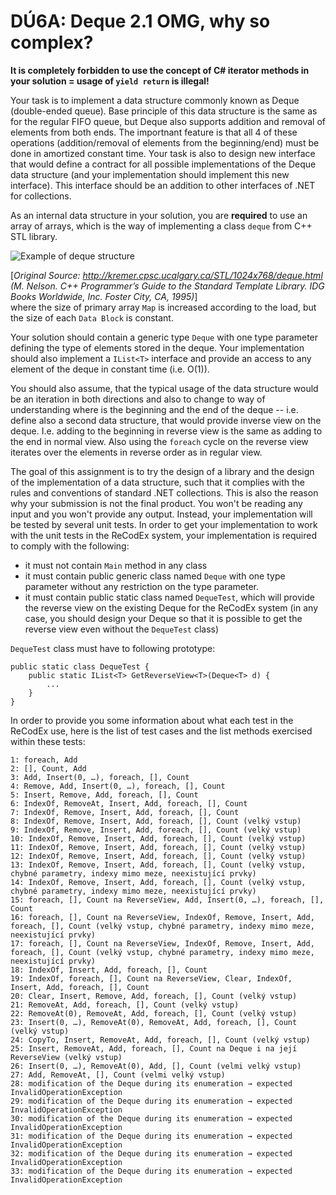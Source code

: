 # DÚ6A: Deque 2.1 OMG, why so complex?

**It is completely forbidden to use the concept of C# iterator methods in your solution = usage of `yield return` is illegal!**

Your task is to implement a data structure commonly known as Deque (double-ended
queue). Base principle of this data structure is the same as for the regular
FIFO queue, but Deque also supports addition and removal of elements from both
ends. The importnant feature is that all 4 of these operations (addition/removal
of elements from the beginning/end) must be done in amortized constant time.
Your task is also to design new interface that would define a contract for all
possible implementations of the Deque data structure (and your implementation
should implement this new interface). This interface should be an addition to
other interfaces of .NET for collections.

As an internal data structure in your solution, you are **required** to use an array
of arrays, which is the way of implementing a class `deque` from C++ STL library.

![Example of deque structure](https://recodex.mff.cuni.cz:4000/v1/uploaded-files/e52aed76-aba7-11e7-a937-00505601122b/download)

[_Original Source: <http://kremer.cpsc.ucalgary.ca/STL/1024x768/deque.html> (M.
Nelson. C++ Programmer’s Guide to the Standard Template Library. IDG Books
Worldwide, Inc. Foster City, CA, 1995)_]  
where the size of primary array `Map` is increased according to the load, but the size of each `Data Block` is constant.

Your solution should contain a generic type `Deque` with one type parameter
defining the type of elements stored in the deque. Your implementation should
also implement a `IList<T>` interface and provide an access to any element of
the deque in constant time (i.e. O(1)).

You should also assume, that the typical usage of the data structure would be an
iteration in both directions and also to change to way of understanding where is
the beginning and the end of the deque -- i.e. define also a second data
structure, that would provide inverse view on the deque. I.e. adding to the
beginning in reverse view is the same as adding to the end in normal view. Also
using the `foreach` cycle on the reverse view iterates over the elements in
reverse order as in regular view.

The goal of this assignment is to try the design of a library and the design of
the implementation of a data structure, such that it complies with the rules
and conventions of standard .NET collections. This is also the reason why your
submission is not the final product. You won't be reading any input and you
won't provide any output. Instead, your implementation will be tested by several
unit tests. In order to get your implementation to work with the unit tests in
the ReCodEx system, your implementation is required to comply with the following:

  * it must not contain `Main` method in any class
  * it must contain public generic class named `Deque` with one type parameter
without any restriction on the type parameter.
  * it must contain public static class named `DequeTest`, which will provide
the reverse view on the existing Deque for the ReCodEx system (in any case, you
should design your Deque so that it is possible to get the reverse view even
without the `DequeTest` class)

`DequeTest` class must have to following prototype:

    public static class DequeTest {
    	public static IList<T> GetReverseView<T>(Deque<T> d) {
    		...
    	}
    }

In order to provide you some information about what each test in the ReCodEx
use, here is the list of test cases and the list methods exercised within these
tests:

    1: foreach, Add
    2: [], Count, Add
    3: Add, Insert(0, …), foreach, [], Count
    4: Remove, Add, Insert(0, …), foreach, [], Count
    5: Insert, Remove, Add, foreach, [], Count
    6: IndexOf, RemoveAt, Insert, Add, foreach, [], Count
    7: IndexOf, Remove, Insert, Add, foreach, [], Count
    8: IndexOf, Remove, Insert, Add, foreach, [], Count (velký vstup)
    9: IndexOf, Remove, Insert, Add, foreach, [], Count (velký vstup)
    10: IndexOf, Remove, Insert, Add, foreach, [], Count (velký vstup)
    11: IndexOf, Remove, Insert, Add, foreach, [], Count (velký vstup)
    12: IndexOf, Remove, Insert, Add, foreach, [], Count (velký vstup)
    13: IndexOf, Remove, Insert, Add, foreach, [], Count (velký vstup, chybné parametry, indexy mimo meze, neexistující prvky)
    14: IndexOf, Remove, Insert, Add, foreach, [], Count (velký vstup, chybné parametry, indexy mimo meze, neexistující prvky)
    15: foreach, [], Count na ReverseView, Add, Insert(0, …), foreach, [], Count
    16: foreach, [], Count na ReverseView, IndexOf, Remove, Insert, Add, foreach, [], Count (velký vstup, chybné parametry, indexy mimo meze, neexistující prvky)
    17: foreach, [], Count na ReverseView, IndexOf, Remove, Insert, Add, foreach, [], Count (velký vstup, chybné parametry, indexy mimo meze, neexistující prvky)
    18: IndexOf, Insert, Add, foreach, [], Count
    19: IndexOf, foreach, [], Count na ReverseView, Clear, IndexOf, Insert, Add, foreach, [], Count
    20: Clear, Insert, Remove, Add, foreach, [], Count (velký vstup)
    21: RemoveAt, Add, foreach, [], Count (velký vstup)
    22: RemoveAt(0), RemoveAt, Add, foreach, [], Count (velký vstup)
    23: Insert(0, …), RemoveAt(0), RemoveAt, Add, foreach, [], Count (velký vstup)
    24: CopyTo, Insert, RemoveAt, Add, foreach, [], Count (velký vstup)
    25: Insert, RemoveAt, Add, foreach, [], Count na Deque i na její ReverseView (velký vstup)
    26: Insert(0, …), RemoveAt(0), Add, [], Count (velmi velký vstup)
    27: Add, RemoveAt, [], Count (velmi velký vstup)
    28: modification of the Deque during its enumeration → expected InvalidOperationException
    29: modification of the Deque during its enumeration → expected InvalidOperationException
    30: modification of the Deque during its enumeration → expected InvalidOperationException
    31: modification of the Deque during its enumeration → expected InvalidOperationException
    32: modification of the Deque during its enumeration → expected InvalidOperationException
    33: modification of the Deque during its enumeration → expected InvalidOperationException
